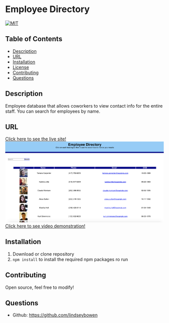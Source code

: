 # Employee Directory
[![MIT](https://img.shields.io/badge/License-MIT-yellow.svg)](https://opensource.org/licenses/MIT)
## Table of Contents
* [Description](#description)
* [URL](#url)
* [Installation](#installation)
* [License](#license)
* [Contributing](#contributing)
* [Questions](#questions)

## Description 
Employee database that allows coworkers to view contact info for the entire staff. You can search for employees by name.

## URL
[Click here to see the live site!](https://lindseybowen.github.io/Employee-Directory/)
![Screenshot Deployed Website](Employee.png)
[Click here to see video demonstration!](https://drive.google.com/file/d/1wCAE0NEbxVITdkElvnfBx_ZUcsOeOgYC/view?usp=sharing)
## Installation
1. Download or clone repository 
2. ```npm install``` to install the required npm packages ro run

## Contributing
Open source, feel free to modify!

## Questions
* Github: https://github.com/lindseybowen

